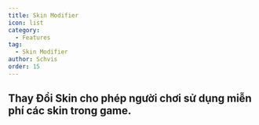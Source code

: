 ```yaml
---
title: Skin Modifier
icon: list
category:
  - Features
tag:
  - Skin Modifier
author: Schvis
order: 15
---
```


## Thay Đổi Skin cho phép người chơi sử dụng miễn phí các skin trong game.
